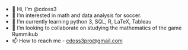 - 👋 Hi, I’m @cdoss3
- 👀 I’m interested in math and data analysis for soccer.
- 🌱 I’m currently learning python 3, SQL, R, LaTeX, Tableau
- 💞️ I’m looking to collaborate on studying the mathematics of the game Rummikub
- 📫 How to reach me - cdoss3pro@gmail.com

<!---
cdoss3/cdoss3 is a ✨ special ✨ repository because its `README.md` (this file) appears on your GitHub profile.
You can click the Preview link to take a look at your changes.
--->
